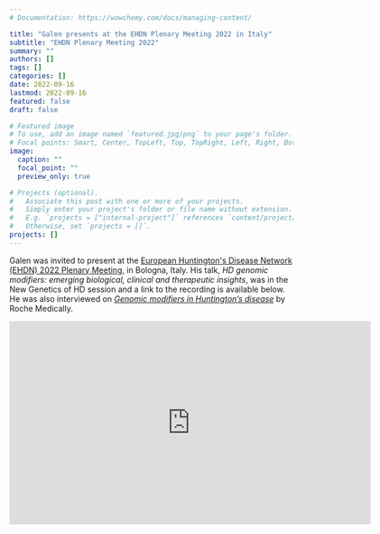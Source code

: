```yaml
---
# Documentation: https://wowchemy.com/docs/managing-content/

title: "Galen presents at the EHDN Plenary Meeting 2022 in Italy"
subtitle: "EHDN Plenary Meeting 2022"
summary: ""
authors: []
tags: []
categories: []
date: 2022-09-16
lastmod: 2022-09-16
featured: false
draft: false

# Featured image
# To use, add an image named `featured.jpg/png` to your page's folder.
# Focal points: Smart, Center, TopLeft, Top, TopRight, Left, Right, BottomLeft, Bottom, BottomRight.
image:
  caption: ""
  focal_point: ""
  preview_only: true

# Projects (optional).
#   Associate this post with one or more of your projects.
#   Simply enter your project's folder or file name without extension.
#   E.g. `projects = ["internal-project"]` references `content/project/deep-learning/index.md`.
#   Otherwise, set `projects = []`.
projects: []
---
```

Galen was invited to present at the [European Huntington's Disease Network (EHDN) 2022 Plenary Meeting](https://ehdn.org/ehdn2022/), in Bologna, Italy. His talk, <i>HD genomic modifiers: emerging biological, clinical and therapeutic insights</i>, was in the New Genetics of HD session and a link to the recording is available below. He was also interviewed on [*Genomic modifiers in Huntington’s disease*](https://medically.roche.com/ca/en/neuroscience/diseases/huntington-s-disease/materials/ehdn_2022_roche_wrightv1.html) by Roche Medically.

<iframe title="vimeo-player" src="https://player.vimeo.com/video/760234336?h=51f750ef69" width="640" height="360" frameborder="0" allowfullscreen></iframe> 
